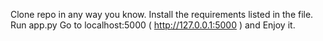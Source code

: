 Clone repo in any way you know.
Install the requirements listed in the file.
Run app.py 
Go to localhost:5000 ( http://127.0.0.1:5000 ) and Enjoy it.
